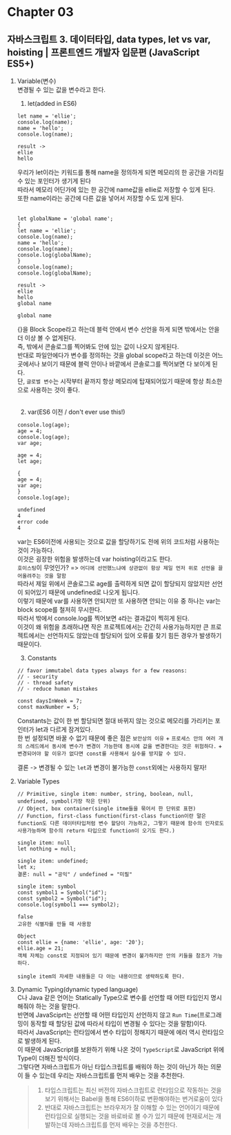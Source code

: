 # Chapter 03

## 자바스크립트 3. 데이터타입, data types, let vs var, hoisting | 프론트엔드 개발자 입문편 (JavaScript ES5+)

1. Variable(변수)<br>
   변경될 수 있는 값을 변수라고 한다.<br>

   1. let(added in ES6)

   ```
   let name = 'ellie';
   console.log(name);
   name = 'hello';
   console.log(name);

   result ->
   ellie
   hello
   ```

   우리가 let이라는 키워드를 통해 name을 정의하게 되면 메모리의 한 공간을 가리킬 수 있는 포인터가 생기게 된다<br>따라서 메모리 어딘가에 있는 한 공간에 name값을 ellie로 저장할 수 있게 된다.<br>또한 name이라는 공간에 다른 값을 넣어서 저장할 수도 있게 된다.<br><br>

   ```
   let globalName = 'global name';
   {
   let name = 'ellie';
   console.log(name);
   name = 'hello';
   console.log(name);
   console.log(globalName);
   }
   console.log(name);
   console.log(globalName);

   result ->
   ellie
   hello
   global name

   global name
   ```

   {}을 Block Scope라고 하는데 블럭 안에서 변수 선언을 하게 되면 밖에서는 안을 더 이상 볼 수 없게된다.<br>즉, 밖에서 콘솔로그를 찍어봐도 안에 있는 값이 나오지 않게된다.<br>반대로 파일안에다가 변수를 정의하는 것을 global scope라고 하는데 이것은 어느곳에서나 보이기 때문에 블럭 안이나 바깥에서 콘솔로그를 찍어보면 다 보이게 된다.<br>단, `글로벌 변수`는 시작부터 끝까지 항상 메모리에 탑재되어있기 때문에 항상 최소한으로 사용하는 것이 좋다.<br><br>

   2. var(ES6 이전 / don't ever use this!)

   ```
   console.log(age);
   age = 4;
   console.log(age);
   var age;

   age = 4;
   let age;

   {
   age = 4;
   var age;
   }
   console.log(age);

   undefined
   4
   error code
   4
   ```

   var는 ES6이전에 사용되는 것으로 값을 할당하기도 전에 위의 코드처럼 사용하는 것이 가능하다.<br>이것은 굉장한 위험을 발생하는데 var hoisting이라고도 한다.<br>`호이스팅`이 무엇인가? => `어디에 선언했느냐에 상관없이 항상 제일 먼저 위로 선언을 끌어올려주는 것을 말함`<br>따라서 제일 위에서 콘솔로그로 age를 출력하게 되면 값이 할당되지 않았지만 선언이 되어있기 때문에 undefined로 나오게 됩니다.<br>이렇기 때문에 var를 사용하면 안되지만 또 사용하면 안되는 이유 중 하나는 var는 block scope를 철저히 무시한다.<br>따라서 밖에서 console.log를 찍어보면 `4`라는 결과값이 찍히게 된다.<br>이것이 왜 위험을 초래하냐면 작은 프로젝트에서는 간간히 사용가능하지만 큰 프로젝트에서는 선언하지도 않았는데 할당되어 있어 오류를 찾기 힘든 경우가 발생하기 때문이다.<br>

   3. Constants<br>

   ```
   // favor immutabel data types always for a few reasons:
   // - security
   // - thread safety
   // - reduce human mistakes

   const daysInWeek = 7;
   const maxNumber = 5;
   ```

   Constants는 값이 한 번 할당되면 절대 바뀌지 않는 것으로 메모리를 가리키는 포인터가 let과 다르게 잠겨있다.<br>한 번 설정되면 바꿀 수 없기 때문에 좋은 점은 `보안상의 이유` + `프로세스 안의 여러 개의 스레드에서 동시에 변수가 변경이 가능한데 동시에 값을 변경한다는 것은 위험하다.` + `변경되어야 할 이유가 없다면 const를 사용해서 실수를 방지할 수 있다.`<br>

   결론 -> 변경될 수 있는 `let`과 변경이 불가능한 `const`외에는 사용하지 말자!<br>

2. Variable Types<br>

   ```
   // Primitive, single item: number, string, boolean, null, undefined, symbol(가장 작은 단위)
   // Object, box container(single itme들을 묶어서 한 단위로 표현)
   // Function, first-class function(first-class function이란 말은 function도 다른 데이터타입처럼 변수 할당이 가능하고, 그렇기 때문에 함수의 인자로도 사용가능하며 함수의 return 타입으로 function이 오기도 한다.)

   single item: null
   let nothing = null;

   single item: undefined;
   let x;
   결론: null = "공익" / undefined = "미필"

   single item: symbol
   const symbol1 = Symbol("id");
   const symbol2 = Symbol("id");
   console.log(symbol1 === symbol2);

   false
   고유한 식별자를 만들 때 사용함

   Object
   const ellie = {name: 'ellie', age: '20'};
   ellie.age = 21;
   객체 자체는 const로 지정되어 있기 때문에 변경이 불가하지만 안의 키들을 참조가 가능하다.

   single item의 자세한 내용들은 다 아는 내용이므로 생략하도록 한다.
   ```

3. Dynamic Typing(dynamic typed language)<br>
   C나 Java 같은 언어는 Statically Type으로 변수를 선언할 때 어떤 타입인지 명시해줘야 하는 것을 말한다.<br>반면에 JavaSciprt는 선언할 때 어떤 타입인지 선언하지 않고 `Run Time`(프로그래밍이 동작할 때 할당된 값에 따라서 타입이 변경될 수 있다는 것을 말함)이다.<br>따라서 JavaScript는 런타임에서 변수 타입이 정해지기 때문에 에러 역시 런타임으로 발생하게 된다.<br>이 때문에 JavaScript를 보완하기 위해 나온 것이 `TypeScript`로 JavaScript 위에 Type이 더해진 방식이다.<br>그렇다면 자바스크립트가 아닌 타입스크립트를 배워야 하는 것이 아닌가 하는 의문이 들 수 있는데 우리는 자바스크립트를 먼저 배우는 것을 추천한다.<br>

   > 1. 타입스크립트는 최신 버전의 자바스크립트로 런타임으로 작동하는 것을 보기 위해서는 Babel을 통해 ES6이하로 변환해야하는 번거로움이 있다<br>
   > 2. 반대로 자바스크립트는 브라우저가 잘 이해할 수 있는 언어이기 때문에 런타임으로 실행되는 것을 바로바로 볼 수가 있기 때문에 현재로서는 개발하는데 자바스크립트를 먼저 배우는 것을 추천한다.

